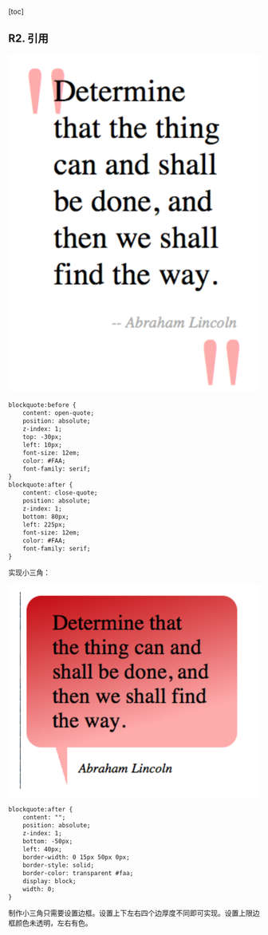 [toc]

## R2. 引用

![](img/quote.png)

    blockquote:before {
    	content: open-quote;
        position: absolute;
        z-index: 1;
        top: -30px;
        left: 10px;
        font-size: 12em;
        color: #FAA;
        font-family: serif;
    }
    blockquote:after {
    	content: close-quote;
        position: absolute;
        z-index: 1;
        bottom: 80px;
        left: 225px;
		font-size: 12em;
		color: #FAA;
		font-family: serif;
    }

实现小三角：

![](img/bubble.png)

    blockquote:after {
    	content: "";
        position: absolute;
        z-index: 1;
        bottom: -50px;
        left: 40px;
        border-width: 0 15px 50px 0px;
        border-style: solid;
        border-color: transparent #faa;
        display: block;
        width: 0;
    }

制作小三角只需要设置边框。设置上下左右四个边厚度不同即可实现。设置上限边框颜色未透明，左右有色。





